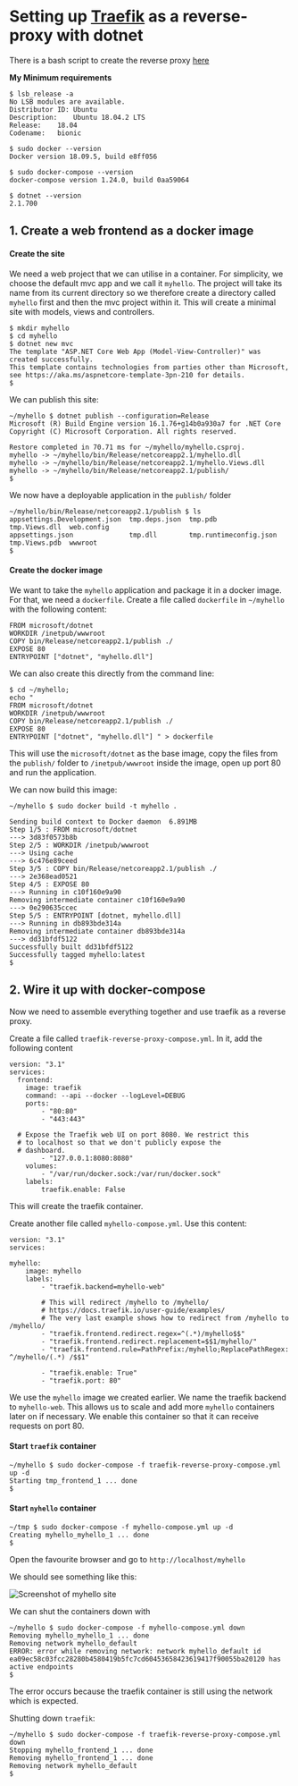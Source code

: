 # Setting up [Traefik](https://traefik.io/) as a reverse-proxy with dotnet


There is a bash script to create the reverse proxy <a href="./traefik-reverse-proxy-setup.sh" >here </a>


<b> My Minimum requirements </b>


    $ lsb_release -a
    No LSB modules are available.
    Distributor ID:	Ubuntu
    Description:	Ubuntu 18.04.2 LTS
    Release:	18.04
    Codename:	bionic

    $ sudo docker --version
    Docker version 18.09.5, build e8ff056

    $ sudo docker-compose --version
    docker-compose version 1.24.0, build 0aa59064

    $ dotnet --version
    2.1.700



## 1. Create a web frontend as a docker image


#### Create the site
We need a web project that we can utilise in a container. For simplicity, we choose the default mvc app and we call it `myhello`. The project will take its name from its current directory so we therefore create a directory called `myhello` first and then the mvc project within it. This will create a minimal site with models, views and controllers.

    $ mkdir myhello
    $ cd myhello
    $ dotnet new mvc
    The template "ASP.NET Core Web App (Model-View-Controller)" was created successfully.
    This template contains technologies from parties other than Microsoft, see https://aka.ms/aspnetcore-template-3pn-210 for details.
    $


We can publish this site:

    ~/myhello $ dotnet publish --configuration=Release
    Microsoft (R) Build Engine version 16.1.76+g14b0a930a7 for .NET Core
    Copyright (C) Microsoft Corporation. All rights reserved.

    Restore completed in 70.71 ms for ~/myhello/myhello.csproj.
    myhello -> ~/myhello/bin/Release/netcoreapp2.1/myhello.dll
    myhello -> ~/myhello/bin/Release/netcoreapp2.1/myhello.Views.dll
    myhello -> ~/myhello/bin/Release/netcoreapp2.1/publish/
    $

    
We now have a deployable application in the `publish/` folder

    ~/myhello/bin/Release/netcoreapp2.1/publish $ ls
    appsettings.Development.json  tmp.deps.json  tmp.pdb                     tmp.Views.dll  web.config
    appsettings.json              tmp.dll        tmp.runtimeconfig.json  tmp.Views.pdb  wwwroot
    $


#### Create the docker image

We want to take the `myhello` application and package it in a docker image. For that, we need a `dockerfile`. Create a file called `dockerfile` in `~/myhello` with the following content:

    FROM microsoft/dotnet
    WORKDIR /inetpub/wwwroot
    COPY bin/Release/netcoreapp2.1/publish ./
    EXPOSE 80
    ENTRYPOINT ["dotnet", "myhello.dll"]


We can also create this directly from the command line:


    $ cd ~/myhello;
    echo "
    FROM microsoft/dotnet
    WORKDIR /inetpub/wwwroot
    COPY bin/Release/netcoreapp2.1/publish ./
    EXPOSE 80
    ENTRYPOINT ["dotnet", "myhello.dll"] " > dockerfile

This will use the `microsoft/dotnet` as the base image, copy the files from the `publish/` folder to `/inetpub/wwwroot` inside the image, open up port 80 and run the application.

We can now build this image:

    ~/myhello $ sudo docker build -t myhello .

    Sending build context to Docker daemon  6.891MB
    Step 1/5 : FROM microsoft/dotnet
    ---> 3d83f0573b8b
    Step 2/5 : WORKDIR /inetpub/wwwroot
    ---> Using cache
    ---> 6c476e89ceed
    Step 3/5 : COPY bin/Release/netcoreapp2.1/publish ./
    ---> 2e368ead0521
    Step 4/5 : EXPOSE 80
    ---> Running in c10f160e9a90
    Removing intermediate container c10f160e9a90
    ---> 0e290635ccec
    Step 5/5 : ENTRYPOINT [dotnet, myhello.dll]
    ---> Running in db893bde314a
    Removing intermediate container db893bde314a
    ---> dd31bfdf5122
    Successfully built dd31bfdf5122
    Successfully tagged myhello:latest
    $


## 2. Wire it up with docker-compose


Now we need to assemble everything together and use traefik as a reverse proxy.

Create a file called `traefik-reverse-proxy-compose.yml`. In it, add the following content

    version: "3.1"
    services:
      frontend:
        image: traefik
        command: --api --docker --logLevel=DEBUG
        ports:
            - "80:80"
            - "443:443"

      # Expose the Traefik web UI on port 8080. We restrict this
      # to localhost so that we don't publicly expose the
      # dashboard.
            - "127.0.0.1:8080:8080"
        volumes:
            - "/var/run/docker.sock:/var/run/docker.sock"
        labels:
            traefik.enable: False


This will create the traefik container.

Create another file called `myhello-compose.yml`. Use this content:

    version: "3.1"
    services:

    myhello:
        image: myhello
        labels:        
            - "traefik.backend=myhello-web"      

            # This will redirect /myhello to /myhello/
            # https://docs.traefik.io/user-guide/examples/
            # The very last example shows how to redirect from /myhello to /myhello/
            - "traefik.frontend.redirect.regex=^(.*)/myhello$$"
            - "traefik.frontend.redirect.replacement=$$1/myhello/"      
            - "traefik.frontend.rule=PathPrefix:/myhello;ReplacePathRegex: ^/myhello/(.*) /$$1"

            - "traefik.enable: True"
            - "traefik.port: 80"

We use the `myhello` image we created earlier. We name the traefik backend to `myhello-web`. This allows us to scale and add more `myhello` containers later on if necessary. We enable this container so that it can receive requests on port 80.

#### Start `traefik` container

    ~/myhello $ sudo docker-compose -f traefik-reverse-proxy-compose.yml up -d
    Starting tmp_frontend_1 ... done
    $

#### Start `nyhello` container

    ~/tmp $ sudo docker-compose -f myhello-compose.yml up -d
    Creating myhello_myhello_1 ... done
    $

Open the favourite browser and go to `http://localhost/myhello`



We should see something like this:


<img src="./myhello-site.png" alt="Screenshot of myhello site" />


We can shut the containers down with 

    ~/myhello $ sudo docker-compose -f myhello-compose.yml down
    Removing myhello_myhello_1 ... done
    Removing network myhello_default
    ERROR: error while removing network: network myhello_default id ea09ec58c03fcc28280b4580419b5fc7cd60453658423619417f90055ba20120 has active endpoints
    $

The error occurs because the traefik container is still using the network which is expected.

Shutting down `traefik`:

    ~/myhello $ sudo docker-compose -f traefik-reverse-proxy-compose.yml down
    Stopping myhello_frontend_1 ... done
    Removing myhello_frontend_1 ... done
    Removing network myhello_default
    $
